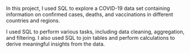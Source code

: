 In this project, I used SQL to explore a COVID-19 data set containing information on confirmed cases, deaths, and vaccinations in different countries and regions.

I used SQL to perform various tasks, including data cleaning, aggregation, and filtering. I also used SQL to join tables and perform calculations to derive meaningful insights from the data.
